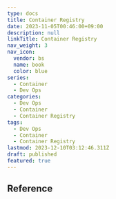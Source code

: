 ```yaml
---
type: docs
title: Container Registry
date: 2023-11-05T00:46:00+09:00
description: null
linkTitle: Container Registry
nav_weight: 3
nav_icon:
  vendor: bs
  name: book
  color: blue
series:
  - Container
  - Dev Ops
categories:
  - Dev Ops
  - Container
  - Container Registry
tags:
  - Dev Ops
  - Container
  - Container Registry
lastmod: 2023-12-10T03:12:46.311Z
draft: published
featured: true
---
```


## Reference
